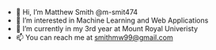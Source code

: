 - 👋 Hi, I’m Matthew Smith @m-smit474
- 👀 I’m interested in Machine Learning and Web Applications
- 🌱 I’m currently in my 3rd year at Mount Royal Univeristy
- 📫 You can reach me at smithmw99@gmail.com
